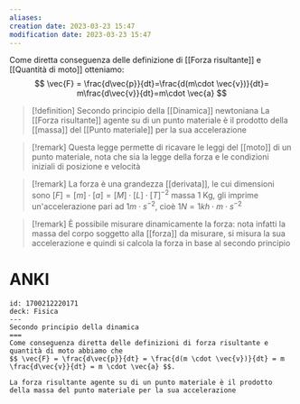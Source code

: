 ```yaml
---
aliases: 
creation date: 2023-03-23 15:47
modification date: 2023-03-23 15:47
---
```


Come diretta conseguenza delle definizione di [[Forza risultante]] e [[Quantità di moto]] otteniamo:
$$
\vec{F} = \frac{d\vec{p}}{dt}=\frac{d(m\cdot \vec{v})}{dt}= m\frac{d\vec{v}}{dt}=m\cdot \vec{a}   
$$
>[!definition] Secondo principio della [[Dinamica]] newtoniana
>La [[Forza risultante]] agente su di un punto materiale è il prodotto della [[massa]] del [[Punto materiale]] per la sua accelerazione

>[!remark]
>Questa legge permette di ricavare le leggi del [[moto]] di un punto materiale, nota che sia la legge della forza e le condizioni iniziali di posizione e velocità

>[!remark]
>La forza è una grandezza [[derivata]], le cui dimensioni sono $[F] = [m]\cdot[a] = [M]\cdot[L]\cdot[T]^{-2}$ massa 1 Kg, gli imprime un'accelerazione pari ad $1 m \cdot s^{-2}$, cioè $1 N = 1kh \cdot m \cdot s^{-2}$

>[!remark]
>È possibile misurare dinamicamente la forza: nota infatti la massa del corpo soggetto alla [[forza]] da misurare, si misura la sua accelerazione e quindi si calcola la forza in base al secondo principio

# ANKI

```anki
id: 1700212220171
deck: Fisica
---
Secondo principio della dinamica
===
Come conseguenza diretta delle definizioni di forza risultante e quantità di moto abbiamo che
$$ \vec{F} = \frac{d\vec{p}}{dt} = \frac{d(m \cdot \vec{v})}{dt} = m \frac{d\vec{v}}{dt} = m \cdot \vec{a} $$.

La forza risultante agente su di un punto materiale è il prodotto della massa del punto materiale per la sua accelerazione
```

